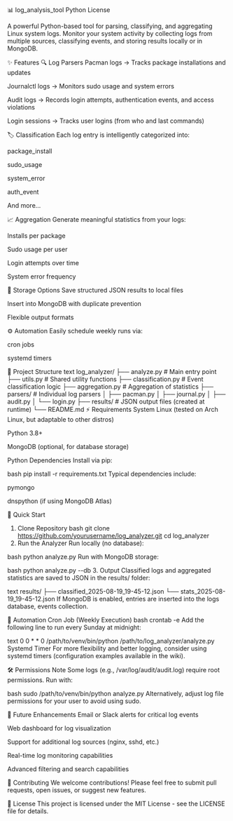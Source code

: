 📊
log_analysis_tool
Python License

A powerful Python-based tool for parsing, classifying, and aggregating Linux system logs. Monitor your system activity by collecting logs from multiple sources, classifying events, and storing results locally or in MongoDB.

✨ Features
🔍 Log Parsers
Pacman logs → Tracks package installations and updates

Journalctl logs → Monitors sudo usage and system errors

Audit logs → Records login attempts, authentication events, and access violations

Login sessions → Tracks user logins (from who and last commands)

🏷️ Classification
Each log entry is intelligently categorized into:

package_install

sudo_usage

system_error

auth_event

And more...

📈 Aggregation
Generate meaningful statistics from your logs:

Installs per package

Sudo usage per user

Login attempts over time

System error frequency

💾 Storage Options
Save structured JSON results to local files

Insert into MongoDB with duplicate prevention

Flexible output formats

⚙️ Automation
Easily schedule weekly runs via:

cron jobs

systemd timers

📂 Project Structure
text
log_analyzer/
├── analyze.py          # Main entry point
├── utils.py            # Shared utility functions
├── classification.py   # Event classification logic
├── aggregation.py      # Aggregation of statistics
├── parsers/            # Individual log parsers
│   ├── pacman.py
│   ├── journal.py
│   ├── audit.py
│   └── login.py
├── results/            # JSON output files (created at runtime)
└── README.md
⚡ Requirements
System
Linux (tested on Arch Linux, but adaptable to other distros)

Python 3.8+

MongoDB (optional, for database storage)

Python Dependencies
Install via pip:

bash
pip install -r requirements.txt
Typical dependencies include:

pymongo

dnspython (if using MongoDB Atlas)

🚀 Quick Start
1. Clone Repository
bash
git clone https://github.com/yourusername/log_analyzer.git
cd log_analyzer
2. Run the Analyzer
Run locally (no database):

bash
python analyze.py
Run with MongoDB storage:

bash
python analyze.py --db
3. Output
Classified logs and aggregated statistics are saved to JSON in the results/ folder:

text
results/
├── classified_2025-08-19_19-45-12.json
└── stats_2025-08-19_19-45-12.json
If MongoDB is enabled, entries are inserted into the logs database, events collection.

🔄 Automation
Cron Job (Weekly Execution)
bash
crontab -e
Add the following line to run every Sunday at midnight:

text
0 0 * * 0 /path/to/venv/bin/python /path/to/log_analyzer/analyze.py
Systemd Timer
For more flexibility and better logging, consider using systemd timers (configuration examples available in the wiki).

🛠️ Permissions Note
Some logs (e.g., /var/log/audit/audit.log) require root permissions. Run with:

bash
sudo /path/to/venv/bin/python analyze.py
Alternatively, adjust log file permissions for your user to avoid using sudo.

🧩 Future Enhancements
Email or Slack alerts for critical log events

Web dashboard for log visualization

Support for additional log sources (nginx, sshd, etc.)

Real-time log monitoring capabilities

Advanced filtering and search capabilities

🤝 Contributing
We welcome contributions! Please feel free to submit pull requests, open issues, or suggest new features.

📄 License
This project is licensed under the MIT License - see the LICENSE file for details.
